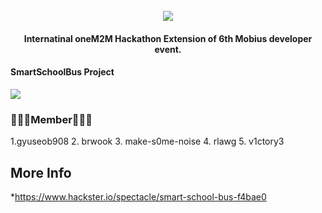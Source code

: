
<h1 align="center">  
  <br>
  <img src="https://capsule-render.vercel.app/api?type=slice&color=auto&height=200&section=header&text=Smart🚍SchoolBus&fontSize=90" />
  <br>
</h1>

<h4 align="center">Internatinal oneM2M Hackathon Extension of 6th Mobius developer event</a>.</h4>



#### SmartSchoolBus Project
<img src="https://capsule-render.vercel.app/api?type=slice&color=auto&height=200&section=header&text=Smart🚍SchoolBus&fontSize=90" />


<h3>🧑🏻‍💻Member🧑🏻‍💻</h3>
1.gyuseob908
2. brwook
3. make-s0me-noise
4. rlawg
5. v1ctory3

## More Info

*https://www.hackster.io/spectacle/smart-school-bus-f4bae0





